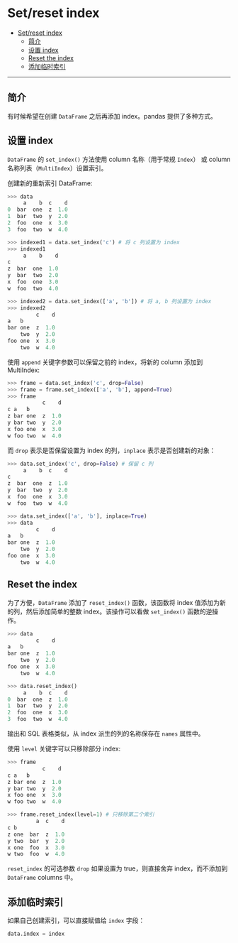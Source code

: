 # Set/reset index

- [Set/reset index](#setreset-index)
  - [简介](#%e7%ae%80%e4%bb%8b)
  - [设置 index](#%e8%ae%be%e7%bd%ae-index)
  - [Reset the index](#reset-the-index)
  - [添加临时索引](#%e6%b7%bb%e5%8a%a0%e4%b8%b4%e6%97%b6%e7%b4%a2%e5%bc%95)

***

## 简介

有时候希望在创建 `DataFrame` 之后再添加 index。pandas 提供了多种方式。

## 设置 index

`DataFrame` 的 `set_index()` 方法使用 column 名称（用于常规 `Index`） 或 column 名称列表（`MultiIndex`）设置索引。

创建新的重新索引 DataFrame:

```py
>>> data
     a    b  c    d
0  bar  one  z  1.0
1  bar  two  y  2.0
2  foo  one  x  3.0
3  foo  two  w  4.0

>>> indexed1 = data.set_index('c') # 将 c 列设置为 index
>>> indexed1
     a    b    d
c
z  bar  one  1.0
y  bar  two  2.0
x  foo  one  3.0
w  foo  two  4.0

>>> indexed2 = data.set_index(['a', 'b']) # 将 a, b 列设置为 index
>>> indexed2
         c    d
a   b
bar one  z  1.0
    two  y  2.0
foo one  x  3.0
    two  w  4.0
```

使用 `append` 关键字参数可以保留之前的 index，将新的 column 添加到 MultiIndex:

```py
>>> frame = data.set_index('c', drop=False)
>>> frame = frame.set_index(['a', 'b'], append=True)
>>> frame
           c    d
c a   b
z bar one  z  1.0
y bar two  y  2.0
x foo one  x  3.0
w foo two  w  4.0
```

而 `drop` 表示是否保留设置为 index 的列，`inplace` 表示是否创建新的对象：

```py
>>> data.set_index('c', drop=False) # 保留 c 列
     a    b  c    d
c
z  bar  one  z  1.0
y  bar  two  y  2.0
x  foo  one  x  3.0
w  foo  two  w  4.0

>>> data.set_index(['a', 'b'], inplace=True)
>>> data
         c    d
a   b
bar one  z  1.0
    two  y  2.0
foo one  x  3.0
    two  w  4.0
```

## Reset the index

为了方便，`DataFrame` 添加了 `reset_index()` 函数，该函数将 index 值添加为新的列，然后添加简单的整数 index。该操作可以看做 `set_index()` 函数的逆操作。

```py
>>> data
         c    d
a   b
bar one  z  1.0
    two  y  2.0
foo one  x  3.0
    two  w  4.0

>>> data.reset_index()
     a    b  c    d
0  bar  one  z  1.0
1  bar  two  y  2.0
2  foo  one  x  3.0
3  foo  two  w  4.0
```

输出和 SQL 表格类似，从 index 派生的列的名称保存在 `names` 属性中。

使用 `level` 关键字可以只移除部分 index:

```py
>>> frame
           c    d
c a   b
z bar one  z  1.0
y bar two  y  2.0
x foo one  x  3.0
w foo two  w  4.0

>>> frame.reset_index(level=1) # 只移除第二个索引
         a  c    d
c b
z one  bar  z  1.0
y two  bar  y  2.0
x one  foo  x  3.0
w two  foo  w  4.0
```

`reset_index` 的可选参数 `drop` 如果设置为 true，则直接舍弃 index，而不添加到 `DataFrame` columns 中。

## 添加临时索引

如果自己创建索引，可以直接赋值给 `index` 字段：

```py
data.index = index
```
